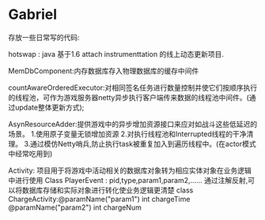 ﻿# Gabriel
存放一些日常写的代码:

hotswap : java 基于1.6 attach instrumenttation 的线上动态更新项目.

MemDbComponent:内存数据库存入物理数据库的缓存中间件

countAwareOrderedExecutor:对相同签名任务进行数量控制并使它们按顺序执行的线程池，可作为游戏服务器netty异步执行客户端传来数据的线程池中间件。(通过update整体更新方式);


AsynResourceAdder:提供游戏中的异步增加资源接口来应对如战斗这些低延迟的场景。
1.使用原子变量无锁增加资源
2.对执行线程池和Interrupted线程的干净清理。
3.通过模仿Netty哨兵,防止执行task被重复加入到遍历线程中。(在actor模式中经常吃用到)

Activity: 项目用于将游戏中活动相关的数据库对象转为相应实体对象在业务逻辑中进行使用
Class PlayerEvent : pid,type,param1,param2,......
通过注解反射,可以将数据库存储和实际对象进行转化使业务逻辑更清楚
class ChargeActivity:@paramName("param1") int chargeTime @paramName("param2") int chargeNum





